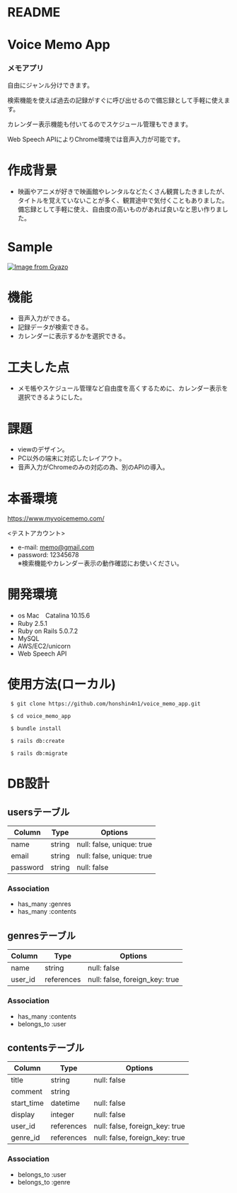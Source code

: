 # README


# Voice Memo App
### メモアプリ

自由にジャンル分けできます。

検索機能を使えば過去の記録がすぐに呼び出せるので備忘録として手軽に使えます。

カレンダー表示機能も付いてるのでスケジュール管理もできます。

Web Speech APIによりChrome環境では音声入力が可能です。

# 作成背景

- 映画やアニメが好きで映画館やレンタルなどたくさん観賞したきましたが、タイトルを覚えていないことが多く、観賞途中で気付くこともありました。  
備忘録として手軽に使え、自由度の高いものがあれば良いなと思い作りました。  


# Sample

[![Image from Gyazo](https://i.gyazo.com/c729c8758fc627a8fab0c2c4e443b884.gif)](https://gyazo.com/c729c8758fc627a8fab0c2c4e443b884)  

# 機能

- 音声入力ができる。  
- 記録データが検索できる。  
- カレンダーに表示するかを選択できる。

# 工夫した点

- メモ帳やスケジュール管理など自由度を高くするために、カレンダー表示を選択できるようにした。

# 課題

- viewのデザイン。
- PC以外の端末に対応したレイアウト。
- 音声入力がChromeのみの対応の為、別のAPIの導入。


# 本番環境

https://www.myvoicememo.com/


<テストアカウント>   
 - e-mail: memo@gmail.com  
 - password: 12345678   
 ※検索機能やカレンダー表示の動作確認にお使いください。　　
  
# 開発環境

- os Mac　Catalina 10.15.6  
- Ruby 2.5.1  
- Ruby on Rails 5.0.7.2  
- MySQL  
- AWS/EC2/unicorn  
- Web Speech API


# 使用方法(ローカル)

```
 $ git clone https://github.com/honshin4n1/voice_memo_app.git
                                              
 $ cd voice_memo_app

 $ bundle install

 $ rails db:create

 $ rails db:migrate
 ```


# DB設計

## usersテーブル
|Column|Type|Options|
|------|----|-------|
|name|string|null: false, unique: true|
|email|string|null: false, unique: true|
|password|string|null: false|
### Association
- has_many :genres
- has_many :contents

## genresテーブル
|Column|Type|Options|
|------|----|-------|
|name|string|null: false|
|user_id|references|null: false, foreign_key: true|
### Association
- has_many :contents
- belongs_to :user

## contentsテーブル
|Column|Type|Options|
|------|----|-------|
|title|string|null: false|
|comment|string||
|start_time|datetime|null: false|
|display|integer|null: false|
|user_id|references|null: false, foreign_key: true|
|genre_id|references|null: false, foreign_key: true|
### Association
- belongs_to :user
- belongs_to :genre






